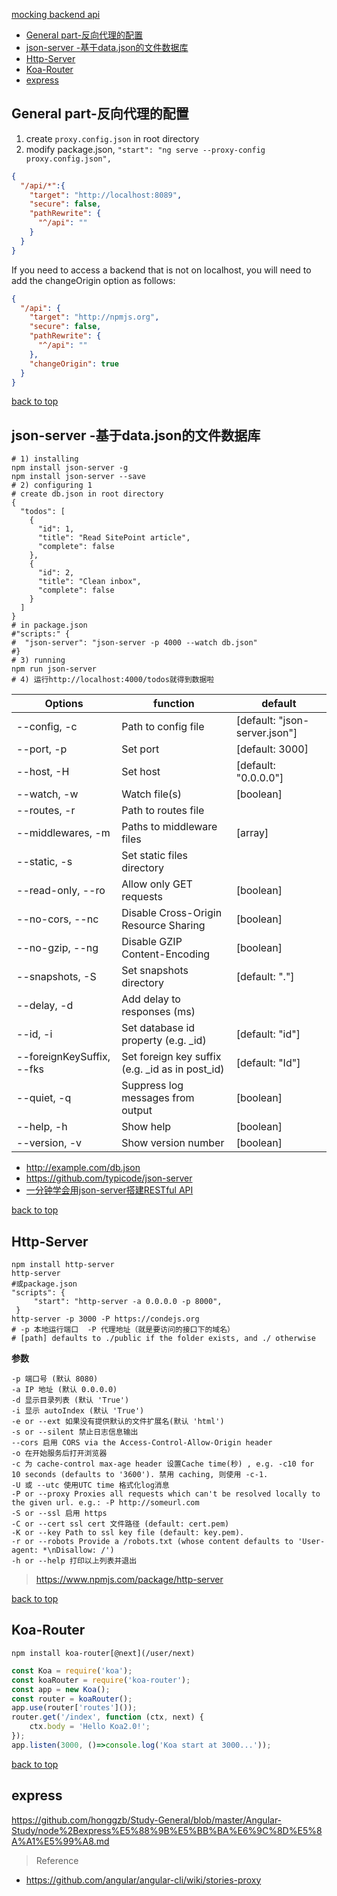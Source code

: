 [mocking backend api](#top)

- [General part-反向代理的配置](#general-part-%E5%8F%8D%E5%90%91%E4%BB%A3%E7%90%86%E7%9A%84%E9%85%8D%E7%BD%AE)
- [json-server -基于data.json的文件数据库](#json-server--%E5%9F%BA%E4%BA%8Edatajson%E7%9A%84%E6%96%87%E4%BB%B6%E6%95%B0%E6%8D%AE%E5%BA%93)
- [Http-Server](#http-server)
- [Koa-Router](#koa-router)
- [express](#express)

## General part-反向代理的配置

1. create `proxy.config.json` in root directory
2. modify package.json, `"start": "ng serve --proxy-config proxy.config.json",`

```json
{
  "/api/*":{
    "target": "http://localhost:8089",
    "secure": false,
    "pathRewrite": {
      "^/api": ""
    }
  }
}
```

If you need to access a backend that is not on localhost, you will need to add the changeOrigin option as follows:

```json
{
  "/api": {
    "target": "http://npmjs.org",
    "secure": false,
    "pathRewrite": {
      "^/api": ""
    },
    "changeOrigin": true
  }
}
```

[back to top](#top)

## json-server -基于data.json的文件数据库

```shell
# 1) installing
npm install json-server -g
npm install json-server --save
# 2) configuring 1
# create db.json in root directory
{
  "todos": [
    {
      "id": 1,
      "title": "Read SitePoint article",
      "complete": false
    },
    {
      "id": 2,
      "title": "Clean inbox",
      "complete": false
    }
  ]
}
# in package.json
#"scripts:" {
#  "json-server": "json-server -p 4000 --watch db.json"
#}
# 3) running
npm run json-server
# 4) 运行http://localhost:4000/todos就得到数据啦
```

Options|function|default
---|---|---
--config, -c|               Path to config file |   [default: "json-server.json"]
  --port, -p|                  Set port      |                       [default: 3000]
  --host, -H |                 Set host    |                   [default: "0.0.0.0"]
  --watch, -w|                 Watch file(s)  |                            [boolean]
  --routes, -r |               Path to routes file| 
  --middlewares, -m |          Paths to middleware files  |                 [array]
  --static, -s|                Set static files directory| 
  --read-only, --ro  |         Allow only GET requests     |               [boolean]
  --no-cors, --nc |            Disable Cross-Origin Resource Sharing |     [boolean]
  --no-gzip, --ng  |           Disable GZIP Content-Encoding  |            [boolean]
  --snapshots, -S  |           Set snapshots directory    |           [default: "."]
  --delay, -d  |               Add delay to responses (ms)| 
  --id, -i |                   Set database id property (e.g. _id)|  [default: "id"]
  --foreignKeySuffix, --fks|   Set foreign key suffix (e.g. _id as in post_id)| [default: "Id"]
  --quiet, -q   |              Suppress log messages from output   |       [boolean]
  --help, -h        |          Show help          |                        [boolean]
  --version, -v    |           Show version number  |                      [boolean]

- http://example.com/db.json
- https://github.com/typicode/json-server
- [一分钟学会用json-server搭建RESTful API](http://www.ngfans.net/topic/129/post)

[back to top](#top)

## Http-Server

```shell
npm install http-server
http-server
#或package.json
"scripts": {
     "start": "http-server -a 0.0.0.0 -p 8000",
 }
http-server -p 3000 -P https://condejs.org
# -p 本地运行端口  -P 代理地址（就是要访问的接口下的域名）
# [path] defaults to ./public if the folder exists, and ./ otherwise
```

**参数**

```
-p 端口号 (默认 8080)
-a IP 地址 (默认 0.0.0.0)
-d 显示目录列表 (默认 'True')
-i 显示 autoIndex (默认 'True')
-e or --ext 如果没有提供默认的文件扩展名(默认 'html')
-s or --silent 禁止日志信息输出
--cors 启用 CORS via the Access-Control-Allow-Origin header
-o 在开始服务后打开浏览器
-c 为 cache-control max-age header 设置Cache time(秒) , e.g. -c10 for 10 seconds (defaults to '3600'). 禁用 caching, 则使用 -c-1.
-U 或 --utc 使用UTC time 格式化log消息
-P or --proxy Proxies all requests which can't be resolved locally to the given url. e.g.: -P http://someurl.com
-S or --ssl 启用 https
-C or --cert ssl cert 文件路径 (default: cert.pem)
-K or --key Path to ssl key file (default: key.pem).
-r or --robots Provide a /robots.txt (whose content defaults to 'User-agent: *\nDisallow: /')
-h or --help 打印以上列表并退出
```

> https://www.npmjs.com/package/http-server

[back to top](#top)

## Koa-Router

`npm install koa-router[@next](/user/next)`

```javascript
const Koa = require('koa');
const koaRouter = require('koa-router');
const app = new Koa();
const router = koaRouter();
app.use(router['routes']());
router.get('/index', function (ctx, next) {
	ctx.body = 'Hello Koa2.0!';
});
app.listen(3000, ()=>console.log('Koa start at 3000...'));
```

[back to top](#top)

## express

https://github.com/honggzb/Study-General/blob/master/Angular-Study/node%2Bexpress%E5%88%9B%E5%BB%BA%E6%9C%8D%E5%8A%A1%E5%99%A8.md

> Reference
- https://github.com/angular/angular-cli/wiki/stories-proxy
